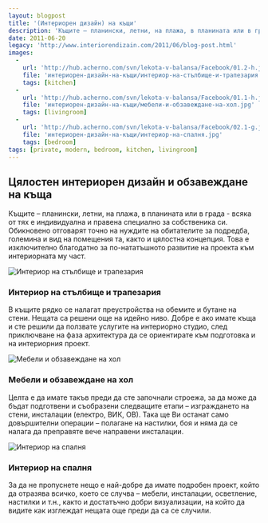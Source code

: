 ```yaml
---
layout: blogpost
title: '(Интериорен дизайн) на къщи'
description: 'Къщите – планински, летни, на плажа, в планината или в града - всяка от тях е индивидуална и правена специално за собственика си. Обикновено отговарят точно на нуждите на обитателите за подредба, големина и вид на помещения та, както и цялостна концепция. Това е изключителнo благодатно  за по-нататъшното развитие на проекта към интериорната му част.'
date: 2011-06-20
legacy: 'http://www.interiorendizain.com/2011/06/blog-post.html'
images:
  -
    url: 'http://hub.acherno.com/svn/lekota-v-balansa/Facebook/01.2-h.jpg'
    file: 'интериорен-дизайн-на-къщи/интериор-на-стълбище-и-трапезария.jpg'
    tags: [kitchen]
  -
    url: 'http://hub.acherno.com/svn/lekota-v-balansa/Facebook/01.1-h.jpg'
    file: 'интериорен-дизайн-на-къщи/мебели-и-обзавеждане-на-хол.jpg'
    tags: [livingroom]
  -
    url: 'http://hub.acherno.com/svn/lekota-v-balansa/Facebook/02.1-g.jpg'
    file: 'интериорен-дизайн-на-къщи/интериор-на-спалня.jpg'
    tags: [bedroom]
tags: [private, modern, bedroom, kitchen, livingroom]
---
```

## Цялостен **интериорен дизайн и обзавеждане** на къща
Къщите – планински, летни, на плажа, в планината или в града - всяка от тях е индивидуална и правена специално за собственика си. Обикновено отговарят точно на нуждите на обитателите за подредба, големина и вид на помещения та, както и цялостна концепция. Това е изключителнo благодатно  за по-нататъшното развитие на проекта към интериорната му част.

![Интериор на стълбище и трапезария](интериорен-дизайн-на-къщи/интериор-на-стълбище-и-трапезария.jpg)
### Интериор на **стълбище и трапезария**

В къщите рядко се налагат преустройства на обемите и бутане на стени. Нещата са решени още на идейно ниво. Добре е ако имате къща и сте решили да ползвате услугите на интериорно студио, след приключване на фаза архитектура да се ориентирате към подготовка и на интериорния проект. 

![Мебели и обзавеждане на хол](интериорен-дизайн-на-къщи/мебели-и-обзавеждане-на-хол.jpg)
### Мебели и обзавеждане на **хол**

Целта е  да имате такъв преди да сте започнали строежа, за да може да бъдат подготвени и съобразени следващите етапи – изграждането на стени, инсталации (електро, ВИК, ОВ). Така ще Ви останат само довършителни операции – полагане на настилки, боя и  няма да се налага да преправяте вече направени инсталации.

![Интериор на спалня](интериорен-дизайн-на-къщи/интериор-на-спалня.jpg)
### Интериор на **спалня**

За да не пропуснете нещо е най-добре да имате подробен проект, който да отразява всичко, което се случва – мебели, инсталации, осветление, настилки и т.н., както и достатъчно добри визуализации, на който да видите как изглеждат нещата още преди да са се случили.